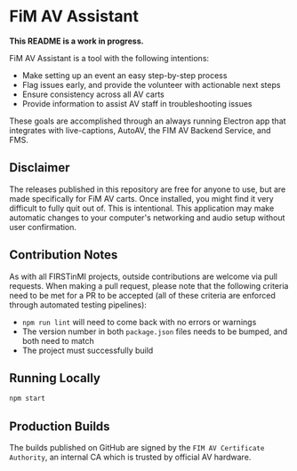 # FiM AV Assistant

**This README is a work in progress.**

FiM AV Assistant is a tool with the following intentions:

- Make setting up an event an easy step-by-step process
- Flag issues early, and provide the volunteer with actionable next steps
- Ensure consistency across all AV carts
- Provide information to assist AV staff in troubleshooting issues

These goals are accomplished through an always running Electron app that integrates with live-captions, AutoAV, the FIM AV Backend Service, and FMS.

## Disclaimer

The releases published in this repository are free for anyone to use, but are made specifically for FiM AV carts. Once installed, you might find it very difficult to fully quit
out of. This is intentional. This application may make automatic changes to your computer's networking and audio setup without user confirmation.

## Contribution Notes

As with all FIRSTinMI projects, outside contributions are welcome via pull requests. When making a pull request, please note that the following criteria need to be
met for a PR to be accepted (all of these criteria are enforced through automated testing pipelines):

- `npm run lint` will need to come back with no errors or warnings
- The version number in both `package.json` files needs to be bumped, and both need to match
- The project must successfully build

## Running Locally

```bash
npm start
```

## Production Builds

The builds published on GitHub are signed by the `FIM AV Certificate Authority`, an internal CA which is trusted by official AV hardware.
